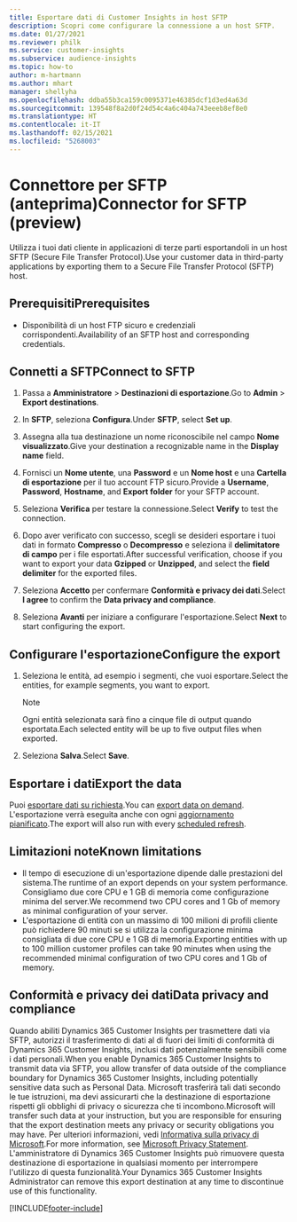 ```yaml
---
title: Esportare dati di Customer Insights in host SFTP
description: Scopri come configurare la connessione a un host SFTP.
ms.date: 01/27/2021
ms.reviewer: philk
ms.service: customer-insights
ms.subservice: audience-insights
ms.topic: how-to
author: m-hartmann
ms.author: mhart
manager: shellyha
ms.openlocfilehash: ddba55b3ca159c0095371e46385dcf1d3ed4a63d
ms.sourcegitcommit: 139548f8a2d0f24d54c4a6c404a743eeeb8ef8e0
ms.translationtype: HT
ms.contentlocale: it-IT
ms.lasthandoff: 02/15/2021
ms.locfileid: "5268003"
---
```

# <a name="connector-for-sftp-preview"></a><span data-ttu-id="f896e-103">Connettore per SFTP (anteprima)</span><span class="sxs-lookup"><span data-stu-id="f896e-103">Connector for SFTP (preview)</span></span>

<span data-ttu-id="f896e-104">Utilizza i tuoi dati cliente in applicazioni di terze parti esportandoli in un host SFTP (Secure File Transfer Protocol).</span><span class="sxs-lookup"><span data-stu-id="f896e-104">Use your customer data in third-party applications by exporting them to a Secure File Transfer Protocol (SFTP) host.</span></span>

## <a name="prerequisites"></a><span data-ttu-id="f896e-105">Prerequisiti</span><span class="sxs-lookup"><span data-stu-id="f896e-105">Prerequisites</span></span>

- <span data-ttu-id="f896e-106">Disponibilità di un host FTP sicuro e credenziali corrispondenti.</span><span class="sxs-lookup"><span data-stu-id="f896e-106">Availability of an SFTP host and corresponding credentials.</span></span>

## <a name="connect-to-sftp"></a><span data-ttu-id="f896e-107">Connetti a SFTP</span><span class="sxs-lookup"><span data-stu-id="f896e-107">Connect to SFTP</span></span>

1. <span data-ttu-id="f896e-108">Passa a **Amministratore** > **Destinazioni di esportazione**.</span><span class="sxs-lookup"><span data-stu-id="f896e-108">Go to **Admin** > **Export destinations**.</span></span>

1. <span data-ttu-id="f896e-109">In **SFTP**, seleziona **Configura**.</span><span class="sxs-lookup"><span data-stu-id="f896e-109">Under **SFTP**, select **Set up**.</span></span>

1. <span data-ttu-id="f896e-110">Assegna alla tua destinazione un nome riconoscibile nel campo **Nome visualizzato**.</span><span class="sxs-lookup"><span data-stu-id="f896e-110">Give your destination a recognizable name in the **Display name** field.</span></span>

1. <span data-ttu-id="f896e-111">Fornisci un **Nome utente**, una **Password** e un **Nome host** e una **Cartella di esportazione** per il tuo account FTP sicuro.</span><span class="sxs-lookup"><span data-stu-id="f896e-111">Provide a **Username**, **Password**, **Hostname**, and **Export folder** for your SFTP account.</span></span>

1. <span data-ttu-id="f896e-112">Seleziona **Verifica** per testare la connessione.</span><span class="sxs-lookup"><span data-stu-id="f896e-112">Select **Verify** to test the connection.</span></span>

1. <span data-ttu-id="f896e-113">Dopo aver verificato con successo, scegli se desideri esportare i tuoi dati in formato **Compresso** o **Decompresso** e seleziona il **delimitatore di campo** per i file esportati.</span><span class="sxs-lookup"><span data-stu-id="f896e-113">After successful verification, choose if you want to export your data **Gzipped** or **Unzipped**, and select the **field delimiter** for the exported files.</span></span>

1. <span data-ttu-id="f896e-114">Seleziona **Accetto** per confermare **Conformità e privacy dei dati**.</span><span class="sxs-lookup"><span data-stu-id="f896e-114">Select **I agree** to confirm the **Data privacy and compliance**.</span></span>

1. <span data-ttu-id="f896e-115">Seleziona **Avanti** per iniziare a configurare l'esportazione.</span><span class="sxs-lookup"><span data-stu-id="f896e-115">Select **Next** to start configuring the export.</span></span>

## <a name="configure-the-export"></a><span data-ttu-id="f896e-116">Configurare l'esportazione</span><span class="sxs-lookup"><span data-stu-id="f896e-116">Configure the export</span></span>

1. <span data-ttu-id="f896e-117">Seleziona le entità, ad esempio i segmenti, che vuoi esportare.</span><span class="sxs-lookup"><span data-stu-id="f896e-117">Select the entities, for example segments, you want to export.</span></span>

   > [!NOTE]
   > <span data-ttu-id="f896e-118">Ogni entità selezionata sarà fino a cinque file di output quando esportata.</span><span class="sxs-lookup"><span data-stu-id="f896e-118">Each selected entity will be up to five output files when exported.</span></span> 

1. <span data-ttu-id="f896e-119">Seleziona **Salva**.</span><span class="sxs-lookup"><span data-stu-id="f896e-119">Select **Save**.</span></span>

## <a name="export-the-data"></a><span data-ttu-id="f896e-120">Esportare i dati</span><span class="sxs-lookup"><span data-stu-id="f896e-120">Export the data</span></span>

<span data-ttu-id="f896e-121">Puoi [esportare dati su richiesta](export-destinations.md).</span><span class="sxs-lookup"><span data-stu-id="f896e-121">You can [export data on demand](export-destinations.md).</span></span> <span data-ttu-id="f896e-122">L'esportazione verrà eseguita anche con ogni [aggiornamento pianificato](system.md#schedule-tab).</span><span class="sxs-lookup"><span data-stu-id="f896e-122">The export will also run with every [scheduled refresh](system.md#schedule-tab).</span></span>

## <a name="known-limitations"></a><span data-ttu-id="f896e-123">Limitazioni note</span><span class="sxs-lookup"><span data-stu-id="f896e-123">Known limitations</span></span>

- <span data-ttu-id="f896e-124">Il tempo di esecuzione di un'esportazione dipende dalle prestazioni del sistema.</span><span class="sxs-lookup"><span data-stu-id="f896e-124">The runtime of an export depends on your system performance.</span></span> <span data-ttu-id="f896e-125">Consigliamo due core CPU e 1 GB di memoria come configurazione minima del server.</span><span class="sxs-lookup"><span data-stu-id="f896e-125">We recommend two CPU cores and 1 Gb of memory as minimal configuration of your server.</span></span> 
- <span data-ttu-id="f896e-126">L'esportazione di entità con un massimo di 100 milioni di profili cliente può richiedere 90 minuti se si utilizza la configurazione minima consigliata di due core CPU e 1 GB di memoria.</span><span class="sxs-lookup"><span data-stu-id="f896e-126">Exporting entities with up to 100 million customer profiles can take 90 minutes when using the recommended minimal configuration of two CPU cores and 1 Gb of memory.</span></span> 

## <a name="data-privacy-and-compliance"></a><span data-ttu-id="f896e-127">Conformità e privacy dei dati</span><span class="sxs-lookup"><span data-stu-id="f896e-127">Data privacy and compliance</span></span>

<span data-ttu-id="f896e-128">Quando abiliti Dynamics 365 Customer Insights per trasmettere dati via SFTP, autorizzi il trasferimento di dati al di fuori dei limiti di conformità di Dynamics 365 Customer Insights, inclusi dati potenzialmente sensibili come i dati personali.</span><span class="sxs-lookup"><span data-stu-id="f896e-128">When you enable Dynamics 365 Customer Insights to transmit data via SFTP, you allow transfer of data outside of the compliance boundary for Dynamics 365 Customer Insights, including potentially sensitive data such as Personal Data.</span></span> <span data-ttu-id="f896e-129">Microsoft trasferirà tali dati secondo le tue istruzioni, ma devi assicurarti che la destinazione di esportazione rispetti gli obblighi di privacy o sicurezza che ti incombono.</span><span class="sxs-lookup"><span data-stu-id="f896e-129">Microsoft will transfer such data at your instruction, but you are responsible for ensuring that the export destination meets any privacy or security obligations you may have.</span></span> <span data-ttu-id="f896e-130">Per ulteriori informazioni, vedi [Informativa sulla privacy di Microsoft](https://go.microsoft.com/fwlink/?linkid=396732).</span><span class="sxs-lookup"><span data-stu-id="f896e-130">For more information, see [Microsoft Privacy Statement](https://go.microsoft.com/fwlink/?linkid=396732).</span></span>
<span data-ttu-id="f896e-131">L'amministratore di Dynamics 365 Customer Insights può rimuovere questa destinazione di esportazione in qualsiasi momento per interrompere l'utilizzo di questa funzionalità.</span><span class="sxs-lookup"><span data-stu-id="f896e-131">Your Dynamics 365 Customer Insights Administrator can remove this export destination at any time to discontinue use of this functionality.</span></span>


[!INCLUDE[footer-include](../includes/footer-banner.md)]